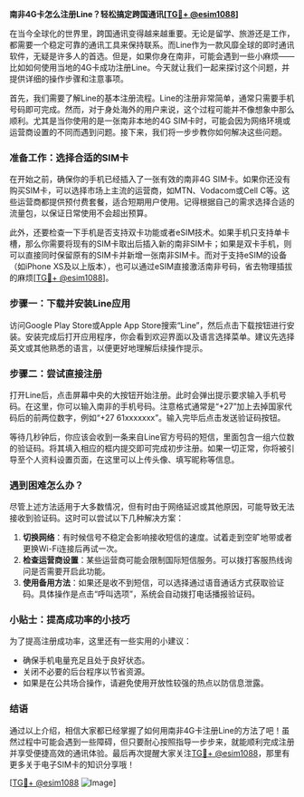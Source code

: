 **南非4G卡怎么注册Line？轻松搞定跨国通讯[[TG💪+ @esim1088](https://t.me/s/esim1088)]**

在当今全球化的世界里，跨国通讯变得越来越重要。无论是留学、旅游还是工作，都需要一个稳定可靠的通讯工具来保持联系。而Line作为一款风靡全球的即时通讯软件，无疑是许多人的首选。但是，如果你身在南非，可能会遇到一些小麻烦——比如如何使用当地的4G卡成功注册Line。今天就让我们一起来探讨这个问题，并提供详细的操作步骤和注意事项。

首先，我们需要了解Line的基本注册流程。Line的注册非常简单，通常只需要手机号码即可完成。然而，对于身处海外的用户来说，这个过程可能并不像想象中那么顺利。尤其是当你使用的是一张南非本地的4G SIM卡时，可能会因为网络环境或运营商设置的不同而遇到问题。接下来，我们将一步步教你如何解决这些问题。

### 准备工作：选择合适的SIM卡

在开始之前，确保你的手机已经插入了一张有效的南非4G SIM卡。如果你还没有购买SIM卡，可以选择市场上主流的运营商，如MTN、Vodacom或Cell C等。这些运营商都提供预付费套餐，适合短期用户使用。记得根据自己的需求选择合适的流量包，以保证日常使用不会超出预算。

此外，还要检查一下手机是否支持双卡功能或者eSIM技术。如果手机只支持单卡槽，那么你需要将现有的SIM卡取出后插入新的南非SIM卡；如果是双卡手机，则可以直接同时保留原有的SIM卡并新增一张南非SIM卡。而对于支持eSIM的设备（如iPhone XS及以上版本），也可以通过eSIM直接激活南非号码，省去物理插拔的麻烦[[TG💪+ @esim1088](https://t.me/s/esim1088)]。

### 步骤一：下载并安装Line应用

访问Google Play Store或Apple App Store搜索“Line”，然后点击下载按钮进行安装。安装完成后打开应用程序，你会看到欢迎界面以及语言选择菜单。建议先选择英文或其他熟悉的语言，以便更好地理解后续操作提示。

### 步骤二：尝试直接注册

打开Line后，点击屏幕中央的大按钮开始注册。此时会弹出提示要求输入手机号码。在这里，你可以输入南非的手机号码。注意格式通常是“+27”加上去掉国家代码后的前两位数字，例如“+27 61xxxxxxx”。输入完毕后点击发送验证码按钮。

等待几秒钟后，你应该会收到一条来自Line官方号码的短信，里面包含一组六位数的验证码。将其填入相应的框内提交即可完成初步注册。如果一切正常，你将被引导至个人资料设置页面，在这里可以上传头像、填写昵称等信息。

### 遇到困难怎么办？

尽管上述方法适用于大多数情况，但有时由于网络延迟或其他原因，可能导致无法接收到验证码。这时可以尝试以下几种解决方案：

1. **切换网络**：有时候信号不稳定会影响接收短信的速度。试着走到空旷地带或者更换Wi-Fi连接后再试一次。
2. **检查运营商设置**：某些运营商可能会限制国际短信服务。可以拨打客服热线询问是否需要开启此功能。
3. **使用备用方法**：如果还是收不到短信，可以选择通过语音通话方式获取验证码。具体操作是点击“呼叫选项”，系统会自动拨打电话播报验证码。

### 小贴士：提高成功率的小技巧

为了提高注册成功率，这里还有一些实用的小建议：
- 确保手机电量充足且处于良好状态。
- 关闭不必要的后台程序以节省资源。
- 如果是在公共场合操作，请避免使用开放性较强的热点以防信息泄露。

### 结语

通过以上介绍，相信大家都已经掌握了如何用南非4G卡注册Line的方法了吧！虽然过程中可能会遇到一些障碍，但只要耐心按照指导一步步来，就能顺利完成注册并享受便捷高效的通讯体验。最后再次提醒大家关注[TG💪+ @esim1088](https://t.me/s/esim1088)，那里有更多关于电子SIM卡的知识分享哦！

[[TG💪+ @esim1088](https://t.me/s/esim1088) ![Image](https://i.postimg.cc/4NQfJmqS/Snipaste-2025-05-13-00-14-12.png)]
